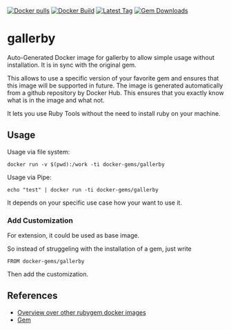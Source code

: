 [![Docker pulls](https://img.shields.io/docker/pulls/rubygem/gallerby.svg)](https://hub.docker.com/r/rubygem/gallerby/)
[![Docker Build](https://img.shields.io/docker/automated/rubygem/gallerby.svg)](https://hub.docker.com/r/rubygem/gallerby/)
[![Latest Tag](https://img.shields.io/github/tag/docker-rubygem/gallerby.svg)](https://hub.docker.com/r/rubygem/gallerby/)
[![Gem Downloads](https://img.shields.io/gem/dt/gallerby.svg)](https://rubygems.org/gems/gallerby/)
# gallerby

Auto-Generated Docker image for gallerby to allow simple usage without installation.
It is in sync with the original gem.

This allows to use a specific version of your favorite gem and ensures that this image will be supported in future.
The image is generated automatically from a github repository by Docker Hub.
This ensures that you exactly know what is in the image and what not.

It lets you use Ruby Tools without the need to install ruby on your machine.

## Usage

Usage via file system:

`docker run -v $(pwd):/work -ti docker-gems/gallerby`

Usage via Pipe:

`echo "test" | docker run -ti docker-gems/gallerby`

It depends on your specific use case how your want to use it.

### Add Customization

For extension, it could be used as base image.

So instead of struggeling with the installation of a gem, just write

`FROM docker-gems/gallerby`

Then add the customization.

## References

 - [Overview over other rubygem docker images](https://github.com/thinkbot/docker-rubygem)
 - [Gem](https://rubygems.org/gems/gallerby/)

